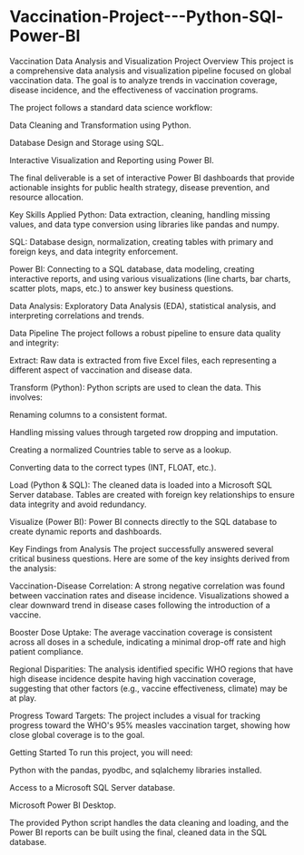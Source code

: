 # Vaccination-Project---Python-SQl-Power-BI

Vaccination Data Analysis and Visualization
Project Overview
This project is a comprehensive data analysis and visualization pipeline focused on global vaccination data. The goal is to analyze trends in vaccination coverage, disease incidence, and the effectiveness of vaccination programs.

The project follows a standard data science workflow:

Data Cleaning and Transformation using Python.

Database Design and Storage using SQL.

Interactive Visualization and Reporting using Power BI.

The final deliverable is a set of interactive Power BI dashboards that provide actionable insights for public health strategy, disease prevention, and resource allocation.

Key Skills Applied
Python: Data extraction, cleaning, handling missing values, and data type conversion using libraries like pandas and numpy.

SQL: Database design, normalization, creating tables with primary and foreign keys, and data integrity enforcement.

Power BI: Connecting to a SQL database, data modeling, creating interactive reports, and using various visualizations (line charts, bar charts, scatter plots, maps, etc.) to answer key business questions.

Data Analysis: Exploratory Data Analysis (EDA), statistical analysis, and interpreting correlations and trends.

Data Pipeline
The project follows a robust pipeline to ensure data quality and integrity:

Extract: Raw data is extracted from five Excel files, each representing a different aspect of vaccination and disease data.

Transform (Python): Python scripts are used to clean the data. This involves:

Renaming columns to a consistent format.

Handling missing values through targeted row dropping and imputation.

Creating a normalized Countries table to serve as a lookup.

Converting data to the correct types (INT, FLOAT, etc.).

Load (Python & SQL): The cleaned data is loaded into a Microsoft SQL Server database. Tables are created with foreign key relationships to ensure data integrity and avoid redundancy.

Visualize (Power BI): Power BI connects directly to the SQL database to create dynamic reports and dashboards.

Key Findings from Analysis
The project successfully answered several critical business questions. Here are some of the key insights derived from the analysis:

Vaccination-Disease Correlation: A strong negative correlation was found between vaccination rates and disease incidence. Visualizations showed a clear downward trend in disease cases following the introduction of a vaccine.

Booster Dose Uptake: The average vaccination coverage is consistent across all doses in a schedule, indicating a minimal drop-off rate and high patient compliance.

Regional Disparities: The analysis identified specific WHO regions that have high disease incidence despite having high vaccination coverage, suggesting that other factors (e.g., vaccine effectiveness, climate) may be at play.

Progress Toward Targets: The project includes a visual for tracking progress toward the WHO's 95% measles vaccination target, showing how close global coverage is to the goal.

Getting Started
To run this project, you will need:

Python with the pandas, pyodbc, and sqlalchemy libraries installed.

Access to a Microsoft SQL Server database.

Microsoft Power BI Desktop.

The provided Python script handles the data cleaning and loading, and the Power BI reports can be built using the final, cleaned data in the SQL database.
